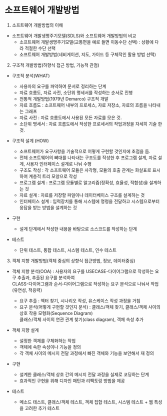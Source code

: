 # 소프트웨어 개발방법

1. 소프트웨어 개발방법의 이해
- 소프트웨어 개발생명주기모델(SDLS)와 소프트웨어 개발방법의 비교
  - 소프트웨어 개발생명주기모델(교통편을 예로 들면 이동수단 선택) : 상황에 다라 적절한 수단 선택
  - 소프트웨어 개발방법(네비게이션, 지도, 가이드 등 구체적인 활용 방법 선택)

2. 구조적 개발방법(하향식 접근 방법, 기능적 관점)
- 구조적 분석(WHAT)
  - 사용자의 요구를 파악하여 문서로 정리하는 단계
  - 자료 흐름도, 자료 사전, 소단위 명세서를 작성하는 순서로 진행
  - 전통적 개발방법(1979년 Demarco) 구조적 개발
  - 자료 흐름도 : 소프트웨어 내부의 프로세스, 자료 저장소, 자료의 흐름을 나타내는 그래프
  - 자료 사전 : 자료 흐름도에서 사용된 모든 자료를 모은 것.
  - 소단위 명세서 : 자료 흐름도에서 작성한 프로세서의 작업과정을 자세히 기술 한 것.

- 구조적 설계 (HOW)
  - 소프트웨어가 요구사항을 기술적으로 어떻게 구현할 것인지에 초점을 둠.
  - 전체 소프트웨어의 뼈대를 나타내는 구조도를 작성한 후 프로그램 설계, 자료 설계, 사용자 인터페이스 설계로 나눠 수행
  - 구조도 작성 : 각 소프트웨어 모듈은 사각형, 모듈의 호출 관계는 화살표로 표시하여 계층적 트리 모양으로 작성
  - 프로그램 설계 : 프로그램 모듈별로 알고리즘(정확성, 효율성, 적합성)을 설계하는 것
  - 자료 설계 : 자료를 저장할 파일이나 데이터베이스 구조를 설계하는 것
  - 인터페이스 설계 : 입력장치를 통해 시스템에 명령을 전달하고 시스템으로부터 응답을 받는 방법을 설계하는 것

- 구현
  - 설계 단계에서 작성한 내용을 바탕으로 소스코드를 작성하는 단계

- 테스트 
  - 단위 테스트, 통합 테스트, 시스템 테스트, 인수 테스트

3. 객체 지향 개발방법(객체 중심의 상향식 접근방법, 정보, 데이터중심)
- 객체 지향 분석(OOA) : 사용자의 요구를 USECASE-다이어그램으로 작성하는 요구 추출과, 추출된 요구를 분석하여  
CLASS-다이어그램과 순서-다이어그램으로 작성하는 요구 분석으로 나눠서 작업(유연성, 적응력)
  - 요구 추출 :  액터 찾기, 시나리오 작성, 유스케이스 작성 과정을 거침
  - 요구 분석(어떻게 구현할 것인지 분석) : 클래스/객체 찾기, 클래스/객체 사이의 상호 작용 모형화(Sequence Diagram)  
클래스/객체 사이의 연관 관계 찾기(class diagram), 객체 속성 추가

- 객체 지향 설계
  - 설정한 객체를 구체화하는 작업 
  - 객체에 속한 속성이나 기능을 정의
  - 각 객체 사이의 메시지 전달 과정에서 빠진 객체와 기능을 보안해서 재 정의

- 구현
  - 설계한 클래스/객체 상호 간의 메시지 전달 과정을 실제로 코딩하는 단계
  - 효과적인 구현을 위해 디자인 패턴과 리팩토링 방법을 제공

- 테스트
  - 메소드 테스트, 클래스/객체 테스트, 객체 집합 테스트, 시스템 테스트 + 웹 특성을 고려한 추가 테스트   
